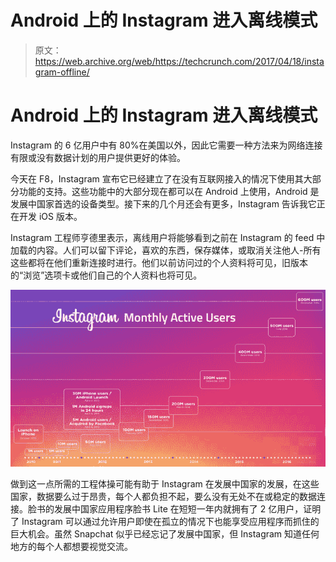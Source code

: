 # Android 上的 Instagram 进入离线模式

> 原文：<https://web.archive.org/web/https://techcrunch.com/2017/04/18/instagram-offline/>

# Android 上的 Instagram 进入离线模式

Instagram 的 6 亿用户中有 80%在美国以外，因此它需要一种方法来为网络连接有限或没有数据计划的用户提供更好的体验。

今天在 F8，Instagram 宣布它已经建立了在没有互联网接入的情况下使用其大部分功能的支持。这些功能中的大部分现在都可以在 Android 上使用，Android 是发展中国家首选的设备类型。接下来的几个月还会有更多，Instagram 告诉我它正在开发 iOS 版本。

Instagram 工程师亨德里表示，离线用户将能够看到之前在 Instagram 的 feed 中加载的内容。人们可以留下评论，喜欢的东西，保存媒体，或取消关注他人-所有这些都将在他们重新连接时进行。他们以前访问过的个人资料将可见，旧版本的“浏览”选项卡或他们自己的个人资料也将可见。

![](img/24b70ec266feb6622a27b6adf4fc52e2.png)

做到这一点所需的工程体操可能有助于 Instagram 在发展中国家的发展，在这些国家，数据要么过于昂贵，每个人都负担不起，要么没有无处不在或稳定的数据连接。脸书的发展中国家应用程序脸书 Lite 在短短一年内就拥有了 2 亿用户，证明了 Instagram 可以通过允许用户即使在孤立的情况下也能享受应用程序而抓住的巨大机会。虽然 Snapchat 似乎已经忘记了发展中国家，但 Instagram 知道任何地方的每个人都想要视觉交流。